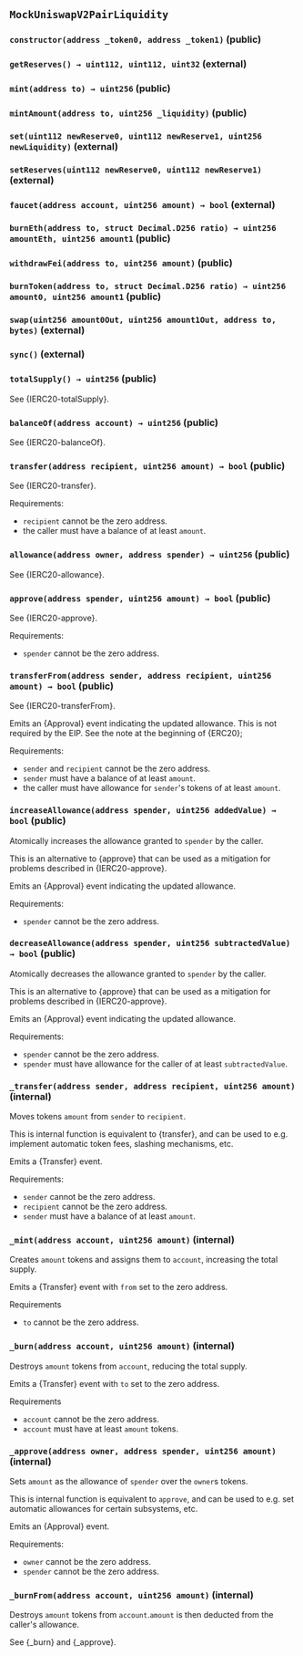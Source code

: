 ## `MockUniswapV2PairLiquidity`






### `constructor(address _token0, address _token1)` (public)





### `getReserves() → uint112, uint112, uint32` (external)





### `mint(address to) → uint256` (public)





### `mintAmount(address to, uint256 _liquidity)` (public)





### `set(uint112 newReserve0, uint112 newReserve1, uint256 newLiquidity)` (external)





### `setReserves(uint112 newReserve0, uint112 newReserve1)` (external)





### `faucet(address account, uint256 amount) → bool` (external)





### `burnEth(address to, struct Decimal.D256 ratio) → uint256 amountEth, uint256 amount1` (public)





### `withdrawFei(address to, uint256 amount)` (public)





### `burnToken(address to, struct Decimal.D256 ratio) → uint256 amount0, uint256 amount1` (public)





### `swap(uint256 amount0Out, uint256 amount1Out, address to, bytes)` (external)





### `sync()` (external)





### `totalSupply() → uint256` (public)



See {IERC20-totalSupply}.

### `balanceOf(address account) → uint256` (public)



See {IERC20-balanceOf}.

### `transfer(address recipient, uint256 amount) → bool` (public)



See {IERC20-transfer}.

Requirements:

- `recipient` cannot be the zero address.
- the caller must have a balance of at least `amount`.

### `allowance(address owner, address spender) → uint256` (public)



See {IERC20-allowance}.

### `approve(address spender, uint256 amount) → bool` (public)



See {IERC20-approve}.

Requirements:

- `spender` cannot be the zero address.

### `transferFrom(address sender, address recipient, uint256 amount) → bool` (public)



See {IERC20-transferFrom}.

Emits an {Approval} event indicating the updated allowance. This is not
required by the EIP. See the note at the beginning of {ERC20};

Requirements:
- `sender` and `recipient` cannot be the zero address.
- `sender` must have a balance of at least `amount`.
- the caller must have allowance for `sender`'s tokens of at least
`amount`.

### `increaseAllowance(address spender, uint256 addedValue) → bool` (public)



Atomically increases the allowance granted to `spender` by the caller.

This is an alternative to {approve} that can be used as a mitigation for
problems described in {IERC20-approve}.

Emits an {Approval} event indicating the updated allowance.

Requirements:

- `spender` cannot be the zero address.

### `decreaseAllowance(address spender, uint256 subtractedValue) → bool` (public)



Atomically decreases the allowance granted to `spender` by the caller.

This is an alternative to {approve} that can be used as a mitigation for
problems described in {IERC20-approve}.

Emits an {Approval} event indicating the updated allowance.

Requirements:

- `spender` cannot be the zero address.
- `spender` must have allowance for the caller of at least
`subtractedValue`.

### `_transfer(address sender, address recipient, uint256 amount)` (internal)



Moves tokens `amount` from `sender` to `recipient`.

This is internal function is equivalent to {transfer}, and can be used to
e.g. implement automatic token fees, slashing mechanisms, etc.

Emits a {Transfer} event.

Requirements:

- `sender` cannot be the zero address.
- `recipient` cannot be the zero address.
- `sender` must have a balance of at least `amount`.

### `_mint(address account, uint256 amount)` (internal)



Creates `amount` tokens and assigns them to `account`, increasing
the total supply.

Emits a {Transfer} event with `from` set to the zero address.

Requirements

- `to` cannot be the zero address.

### `_burn(address account, uint256 amount)` (internal)



Destroys `amount` tokens from `account`, reducing the
total supply.

Emits a {Transfer} event with `to` set to the zero address.

Requirements

- `account` cannot be the zero address.
- `account` must have at least `amount` tokens.

### `_approve(address owner, address spender, uint256 amount)` (internal)



Sets `amount` as the allowance of `spender` over the `owner`s tokens.

This is internal function is equivalent to `approve`, and can be used to
e.g. set automatic allowances for certain subsystems, etc.

Emits an {Approval} event.

Requirements:

- `owner` cannot be the zero address.
- `spender` cannot be the zero address.

### `_burnFrom(address account, uint256 amount)` (internal)



Destroys `amount` tokens from `account`.`amount` is then deducted
from the caller's allowance.

See {_burn} and {_approve}.




